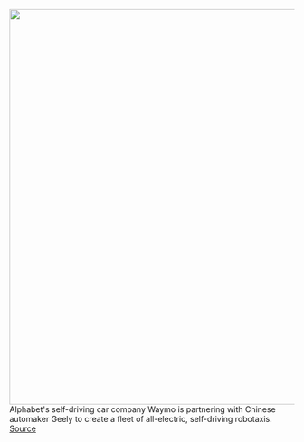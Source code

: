 <img src='https://cdn.vox-cdn.com/thumbor/y-PKppuuC7zWbXiBqo2dqnyt40Y=/0x0:3072x1728/1200x800/filters:focal(1291x619:1781x1109)/cdn.vox-cdn.com/uploads/chorus_image/image/70326006/Waymo_Geely_Exterior_Studio.0.jpeg' width='700px' /><br/>
Alphabet's self-driving car company Waymo is partnering with Chinese automaker Geely to create a fleet of all-electric, self-driving robotaxis.
<a href='https://www.theverge.com/2021/12/29/22858144/waymo-geely-partnership-all-electric-self-driving-minivans-zeekr'> Source <a/>